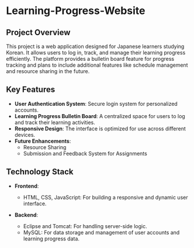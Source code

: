 # Learning-Progress-Website
## Project Overview

This project is a web application designed for Japanese learners studying Korean. It allows users to log in, track, and manage their learning progress efficiently. The platform provides a bulletin board feature for progress tracking and plans to include additional features like schedule management and resource sharing in the future.

## Key Features

- **User Authentication System**: Secure login system for personalized accounts.
- **Learning Progress Bulletin Board**: A centralized space for users to log and track their learning activities.
- **Responsive Design**: The interface is optimized for use across different devices.
- **Future Enhancements**:
  - Resource Sharing
  - Submission and Feedback System for Assignments
 
## Technology Stack

- **Frontend**: 
  - HTML, CSS, JavaScript: For building a responsive and dynamic user interface.
  
- **Backend**:
  - Eclipse and Tomcat: For handling server-side logic.
  - MySQL: For data storage and management of user accounts and learning progress data.
